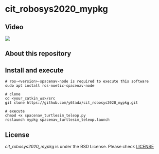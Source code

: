 # cit_robosys2020_mypkg

## Video
[![](https://img.youtube.com/vi/TDrd6Gbrdqw&feature=youtu.be/0.jpg)](https://www.youtube.com/watch?v=TDrd6Gbrdqw&feature=youtu.be)

## About this repository

## Install and execute
```
# ros-<version>-spacenav-node is required to execute this software
sudo apt install ros-noetic-spacenav-node

# clone
cd <your_catkin_ws>/src
git clone https://github.com/y6tada/cit_robosys2020_mypkg.git

# execute
chmod +x spacenav_turtlesim_teleop.py
roslaunch mypkg spacenav_turtlesim_teleop.launch
```
## License

*cit_robosys2020_mypkg* is under the BSD License. Please check [LICENSE](https://github.com/y6tada/cit_robosys2020_mypkg/blob/main/LICENSE)

